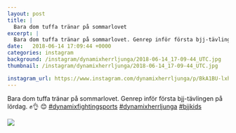 ```yaml
---
layout: post
title: |
  Bara dom tuffa tränar på sommarlovet
excerpt: |
  Bara dom tuffa tränar på sommarlovet. Genrep inför första bjj-tävlingen på lördag. ✊👌 😊    
date:   2018-06-14 17:09:44 +0000
categories: instagram
background: /instagram/dynamixherrljunga/2018-06-14_17-09-44_UTC.jpg
thumbnail: /instagram/dynamixherrljunga/2018-06-14_17-09-44_UTC.jpg

instagram_url: https://www.instagram.com/dynamixherrljunga/p/BkA1BU-lxhi
---
```

Bara dom tuffa tränar på sommarlovet. Genrep inför första bjj-tävlingen på lördag. ✊👌 😊 [#dynamixfightingsports](https://www.instagram.com/explore/tags/dynamixfightingsports/)  [#dynamixherrljunga](https://www.instagram.com/explore/tags/dynamixherrljunga/) [#bjjkids](https://www.instagram.com/explore/tags/bjjkids/)



<img src='/www-dynamix-herrljunga/instagram/dynamixherrljunga/2018-06-14_17-09-44_UTC.jpg' class='img-fluid' />
